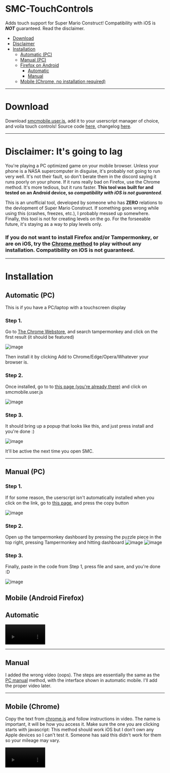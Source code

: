 # SMC-TouchControls
Adds touch support for Super Mario Construct! Compatibility with iOS is ***NOT*** guaranteed. Read the disclaimer.

- [Download](#download)
- [Disclaimer](#disclaimer-its-going-to-lag)
- [Installation](#installation)
	- [Automatic (PC)](#automatic-pc)
	- [Manual (PC)](#manual-pc)
	- [Firefox on Android](#mobile-android-firefox)
		- [Automatic](#automatic)
		- [Manual](#manual)
  	- [Mobile (Chrome, no installation required)](#mobile-chrome)

---
# Download
Download [smcmobile.user.js](https://winrarisyou.github.io/SMC-TouchControls/smcmobile.user.js), add it to your userscript manager of choice, and voila touch controls! Source code [here](https://github.com/WINRARisyou/SMC-TouchControls), changelog [here](https://github.com/WINRARisyou/SMC-TouchControls/tree/main/changelog.md).

---

# Disclaimer: It's going to lag
You're playing a PC optimized game on your mobile browser. Unless your phone is a NASA supercomputer in disguise, it's probably not going to run very well. It's not their fault, so don't berate them in the discord saying it runs poorly on your phone. If it runs really bad on Firefox, use the Chrome method. It's more tedious, but it runs faster. **This tool was built for and tested on an Android device, so *compatibility with iOS is not guaranteed***.
<br>

This is an unofficial tool, developed by someone who has **ZERO** relations to the devlopment of Super Mario Construct. If something goes wrong while using this (crashes, freezes, etc.), I probably messed up somewhere. Finally, this tool is not for creating levels on the go. For the forseeable future, it's staying as a way to play levels only.

### If you do not want to install Firefox and/or Tampermonkey, or are on iOS, try the [Chrome method](#mobile-chrome) to play without any installation. Compatibility on iOS is not guaranteed.

---

# Installation
## Automatic (PC)
This is if you have a PC/laptop with a touchscreen display
### Step 1.
Go to [The Chrome Webstore](https://chromewebstore.google.com), and search tampermonkey and click on the first result (it should be featured)

![image](images/readme/2a.png)

Then install it by clicking Add to Chrome/Edge/Opera/Whatever your browser is.

### Step 2.
Once installed, go to to [this page (you're already there)](https://winrarisyou.github.io/SMC-TouchControls) and click on smcmobile.user.js

![image](images/readme/3a.png)

### Step 3.
It should bring up a popup that looks like this, and just press install and you're done :)

![image](images/readme/4a.png)

It'll be active the next time you open SMC.

---

## Manual (PC)
### Step 1.
If for some reason, the userscript isn't automatically installed when you click on the link, go to [this page](https://github.com/WINRARisyou/SMC-TouchControls/blob/main/smcmobile.user.js), and press the copy button

![image](images/readme/3m.png)

### Step 2.
Open up the tampermonkey dashboard by pressing the puzzle piece in the top right, pressing Tampermonkey and hitting dashboard
![image](images/readme/1m.png)
![image](images/readme/2m.png)

### Step 3.
Finally, paste in the code from Step 1, press file and save, and you're done :D

![image](images/readme/4m.png)
## Mobile (Android Firefox)
## Automatic
<video controls width="25%" src="images/readme/mobile-automatic.mp4" title="Mobile Automatic"></video>

---

## Manual
I added the wrong video (oops). The steps are essentially the same as the [PC manual](#manual-pc) method, with the interface shown in automatic mobile. I'll add the proper video later.

---

## Mobile (Chrome)
Copy the text from [chrome.js](https://winrarisyou.github.io/SMC-TouchControls/chrome.js) and follow instructions in video. The name is important, it will be how you access it. Make sure the one you are clicking starts with javascript:
This method should work iOS but I don't own any Apple devices so I can't test it. Someone has said this didn't work for them so your mileage may vary.

<video controls width="25%" src="images/readme/chrome.mp4" title="Mobile Chrome"></video>
